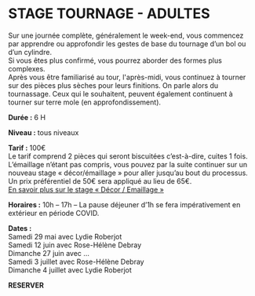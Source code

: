 # STAGE TOURNAGE - ADULTES  

Sur une journée complète, généralement le week-end, vous commencez par apprendre ou approfondir les gestes de base du tournage d’un bol ou d’un cylindre.  
Si vous êtes plus confirmé, vous pourrez aborder des formes plus complexes.  
Après vous être familiarisé au tour, l'après-midi, vous continuez à tourner sur des pièces plus sèches pour leurs finitions. On parle alors du tournassage. Ceux qui le souhaitent, peuvent également continuent à tourner sur terre mole (en approfondissement).  
 
**Durée :** 6 H  

**Niveau :** tous niveaux  

**Tarif :** 100€  
Le tarif comprend 2 pièces qui seront biscuitées c’est-à-dire, cuites 1 fois.  
L’émaillage n’étant pas compris, vous pouvez par la suite continuer sur un nouveau stage « décor/émaillage » pour aller jusqu’au bout du processus.  Un prix préférentiel de 50€ sera appliqué au lieu de 65€.  
[En savoir plus sur le stage « Décor / Emaillage »](emaillage_adultes)  

**Horaires :** 10h – 17h – La pause déjeuner d’1h se fera impérativement en extérieur en période COVID.  

**Dates :**  
Samedi 29 mai avec Lydie Roberjot  
Samedi 12 juin avec Rose-Hélène Debray  
Dimanche 27 juin avec …  
Samedi 3 juillet avec Rose-Hélène Debray  
Dimanche 4 juillet avec Lydie Roberjot  


**RESERVER**

